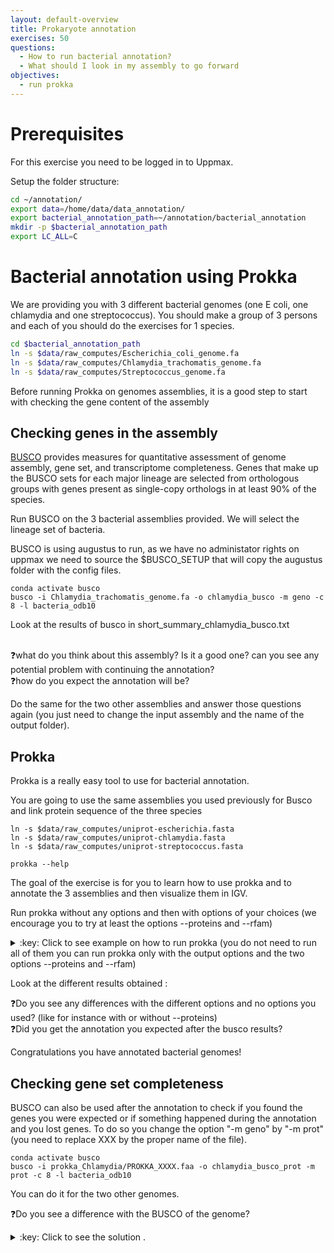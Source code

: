 ```yaml
---
layout: default-overview
title: Prokaryote annotation
exercises: 50
questions:
  - How to run bacterial annotation?
  - What should I look in my assembly to go forward
objectives:
  - run prokka
---
```

# Prerequisites
For this exercise you need to be logged in to Uppmax.

Setup the folder structure:

```bash
cd ~/annotation/
export data=/home/data/data_annotation/
export bacterial_annotation_path=~/annotation/bacterial_annotation
mkdir -p $bacterial_annotation_path
export LC_ALL=C
```

# Bacterial annotation using Prokka

We are providing you with 3 different bacterial genomes (one E coli, one chlamydia and one streptococcus).
You should make a group of 3 persons and each of you should do the exercises for 1 species.

```bash
cd $bacterial_annotation_path
ln -s $data/raw_computes/Escherichia_coli_genome.fa
ln -s $data/raw_computes/Chlamydia_trachomatis_genome.fa
ln -s $data/raw_computes/Streptococcus_genome.fa
```

Before running Prokka on genomes assemblies, it is a good step to start with checking the gene content of the assembly

## Checking genes in the assembly

[BUSCO](https://busco.ezlab.org/) provides measures for quantitative assessment of genome assembly, gene set, and transcriptome completeness. Genes that make up the BUSCO sets for each major lineage are selected from orthologous groups with genes present as single-copy orthologs in at least 90% of the species.

Run BUSCO on the 3 bacterial assemblies provided. We will select the lineage set of bacteria.

BUSCO is using augustus to run, as we have no administator rights on uppmax we need to source the $BUSCO_SETUP that will copy the augustus folder with the config files.

```
conda activate busco
busco -i Chlamydia_trachomatis_genome.fa -o chlamydia_busco -m geno -c 8 -l bacteria_odb10
```
Look at the results of busco in short_summary_chlamydia_busco.txt

<br>:question:what do you think about this assembly? Is it a good one? can you see any potential problem with continuing the annotation?
<br>:question:how do you expect the annotation will be?

Do the same for the two other assemblies and answer those questions again (you just need to change the input assembly and the name of the output folder).

## Prokka

Prokka is a really easy tool to use for bacterial annotation.

You are going to use the same assemblies you used previously for Busco and link protein sequence of the three species

```
ln -s $data/raw_computes/uniprot-escherichia.fasta
ln -s $data/raw_computes/uniprot-chlamydia.fasta
ln -s $data/raw_computes/uniprot-streptococcus.fasta

prokka --help
```
The goal of the exercise is for you to learn how to use prokka and to annotate the 3 assemblies and then visualize them in IGV.  

Run prokka without any options and then with options of your choices (we encourage you to try at least the options --proteins and --rfam)    

<details>
<summary> :key: Click to see example on how to run prokka (you do not need to run all of them you can run prokka only with the output options and the two options --proteins and --rfam)</summary>  

<br>Running prokka with only the output option looks like this :  

  <br><code> conda activate prokka  
  prokka Chlamydia_trachomatis_genome.fa --outdir prokka_Chlamydia
</code>  

<br>Running prokka with only --rfam looks like this :  

<br><code> prokka Chlamydia_trachomatis_genome.fa --rfam --outdir prokka_Chlamydia_rfam
</code>  

<br>Running prokka with only --proteins looks like this :  

<br><code> prokka Chlamydia_trachomatis_genome.fa --proteins uniprot-chlamydia.fasta --outdir prokka_Chlamydia_prot
</code>  

<br>Running prokka with --proteins and --rfam looks like this :  

<br><code> prokka Chlamydia_trachomatis_genome.fa --proteins uniprot-chlamydia.fasta --rfam --outdir prokka_Chlamydia_prot_rfam
</code>  

<br>You can try other options to see what you would need to modify in your own projects!

</details>


Look at the different results obtained :

:question:Do you see any differences with the different options and no options you used? (like for instance with or without --proteins)
<br>:question:Did you get the annotation you expected after the busco results?


Congratulations you have annotated bacterial genomes!

## Checking gene set completeness

BUSCO can also be used after the annotation to check if you found the genes you were expected or if something happened during the annotation and you lost genes. To do so you change the option "-m geno" by "-m prot" (you need to replace XXX by the proper name of the file).

```
conda activate busco
busco -i prokka_Chlamydia/PROKKA_XXXX.faa -o chlamydia_busco_prot -m prot -c 8 -l bacteria_odb10
```
You can do it for the two other genomes.

:question:Do you see a difference with the BUSCO of the genome?

<details>
<summary>:key: Click to see the solution .</summary>  
<br>The results of busco should be better for the annotation than for the genome.
This is due to the fact that prodigal does a better structural prediction during the annotation with Prokka than the prediction done during the run of Busco.

For eukaryotic annotation however BUSCO results for genes are slightly lower than the BUSCO results for the full genome, this is due to the fact that annotation method will always not predict everything.
It should not be too much of a difference either.

</details>
